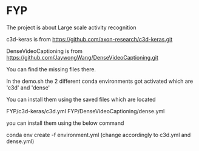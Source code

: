 # FYP
The project is about Large scale activity recognition

c3d-keras is from 
https://github.com/axon-research/c3d-keras.git

DenseVideoCaptioning is from
https://github.com/JaywongWang/DenseVideoCaptioning.git

You can find the missing files there.

In the demo.sh the 2 different conda environments got activated which are 'c3d' and 'dense'

You can install them using the saved files which are located 

FYP/c3d-keras/c3d.yml
FYP/DenseVideoCaptioning/dense.yml

you can install them using the below command

conda env create -f environment.yml (change accordingly to c3d.yml and dense.yml)
